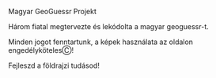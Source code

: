 Magyar GeoGuessr Projekt

Három fiatal megtervezte és lekódolta a magyar geoguessr-t. 

Minden jogot fenntartunk, a képek használata az oldalon engedélykötelesⒸ!

Fejleszd a földrajzi tudásod!
